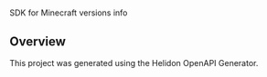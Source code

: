 # 

SDK for Minecraft versions info


## Overview
This project was generated using the Helidon OpenAPI Generator.
